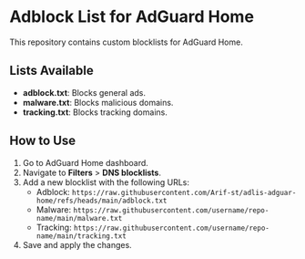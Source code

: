 # Adblock List for AdGuard Home

This repository contains custom blocklists for AdGuard Home.

## Lists Available
- **adblock.txt**: Blocks general ads.
- **malware.txt**: Blocks malicious domains.
- **tracking.txt**: Blocks tracking domains.

## How to Use
1. Go to AdGuard Home dashboard.
2. Navigate to **Filters** > **DNS blocklists**.
3. Add a new blocklist with the following URLs:
   - Adblock: `https://raw.githubusercontent.com/Arif-st/adlis-adguar-home/refs/heads/main/adblock.txt`
   - Malware: `https://raw.githubusercontent.com/username/repo-name/main/malware.txt`
   - Tracking: `https://raw.githubusercontent.com/username/repo-name/main/tracking.txt`
4. Save and apply the changes.
